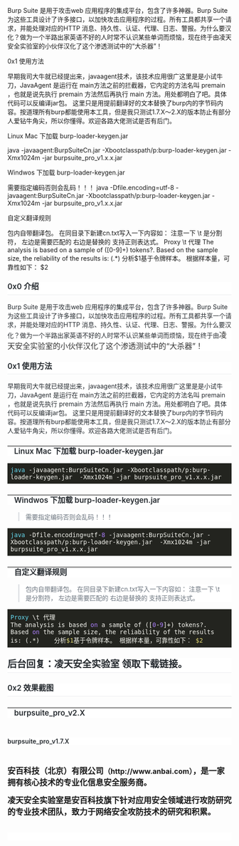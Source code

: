 Burp Suite 是用于攻击web 应用程序的集成平台，包含了许多神器。Burp Suite为这些工具设计了许多接口，以加快攻击应用程序的过程。所有工具都共享一个请求，并能处理对应的HTTP 消息、持久性、认证、代理、日志、警报。为什么要汉化？做为一个半路出家英语不好的人时常不认识某些单词而烦恼，现在终于由凌天安全实验室的小伙伴汉化了这个渗透测试中的“大杀器”！

0x1 使用方法

早期我司大牛就已经提出来，javaagent技术，该技术应用很广这里是是小试牛刀，JavaAgent 是运行在 main方法之前的拦截器，它内定的方法名叫 premain ，也就是说先执行 premain 方法然后再执行 main 方法。用处都明白了吧。具体代码可以反编译jar包。 这里只是用提前翻译好的文本替换了burp内的字节码内容。按道理所有burp都能使用本工具，但是我只测试1.7.X～2.X的版本防止有部分人爱钻牛角尖，所以你懂得。欢迎各路大佬测试是否有后门。

Linux Mac 下加载 burp-loader-keygen.jar

java -javaagent:BurpSuiteCn.jar -Xbootclasspath/p:burp-loader-keygen.jar  -Xmx1024m -jar burpsuite_pro_v1.x.x.jar

Windwos 下加载 burp-loader-keygen.jar

需要指定编码否则会乱码！！！
java -Dfile.encoding=utf-8 -javaagent:BurpSuiteCn.jar -Xbootclasspath/p:burp-loader-keygen.jar  -Xmx1024m -jar burpsuite_pro_v1.x.x.jar

自定义翻译规则

包内自带翻译包。 在同目录下新建cn.txt写入一下内容如： 注意一下 \t 是分割符， 左边是需要匹配的 右边是替换的 支持正则表达式。
Proxy \t 代理 
The analysis is based on a sample of ([0-9]+) tokens?. Based on the sample size, the reliability of the results is: (.*)    分析$1基于令牌样本。 根据样本量，可靠性如下： $2

<h2 style="word-wrap: break-word;margin-top: 24px;margin-bottom: 16px;padding-bottom: 0.3em;font-size: 1.5em;line-height: 1.25;box-sizing: border-box;font-weight: 600;border-bottom: 1px solid rgb(234, 236, 239);color: rgb(36, 41, 46);white-space: normal;background-color: rgb(255, 255, 255);"><span style="font-size: 17px;">0x0 介绍</span></h2><p style="word-wrap: break-word;margin-bottom: 16px;line-height: normal;box-sizing: border-box;color: rgb(36, 41, 46);text-align: left;white-space: normal;background-color: rgb(255, 255, 255);">Burp Suite 是用于攻击web 应用程序的集成平台，包含了许多神器。Burp Suite为这些工具设计了许多接口，以加快攻击应用程序的过程。所有工具都共享一个请求，并能处理对应的HTTP 消息、持久性、认证、代理、日志、警报。为什么要汉化？做为一个半路出家英语不好的人时常不认识某些单词而烦恼，现在终于由<span style="color: rgb(51, 51, 51);font-family: -apple-system-font, BlinkMacSystemFont, &quot;Helvetica Neue&quot;, &quot;PingFang SC&quot;, &quot;Hiragino Sans GB&quot;, &quot;Microsoft YaHei UI&quot;, &quot;Microsoft YaHei&quot;, Arial, sans-serif;font-size: 17px;text-align: justify;">凌天安全实验室的小伙伴汉化了这个渗透测试中的“大杀器”！</span></p><h2 style="word-wrap: break-word;margin-top: 24px;margin-bottom: 16px;padding-bottom: 0.3em;font-size: 1.5em;line-height: 1.25;box-sizing: border-box;font-weight: 600;border-bottom: 1px solid rgb(234, 236, 239);color: rgb(36, 41, 46);white-space: normal;background-color: rgb(255, 255, 255);"><span style="font-size: 17px;">0x1 使用方法</span></h2><p style="word-wrap: break-word;margin-bottom: 16px;line-height: normal;box-sizing: border-box;color: rgb(36, 41, 46);text-align: left;white-space: normal;background-color: rgb(255, 255, 255);">早期我司大牛就已经提出来，javaagent技术，该技术应用很广这里是是小试牛刀，JavaAgent 是运行在 main方法之前的拦截器，它内定的方法名叫 premain ，也就是说先执行 premain 方法然后再执行 main 方法。用处都明白了吧。具体代码可以反编译jar包。 这里只是用提前翻译好的文本替换了burp内的字节码内容。按道理所有burp都能使用本工具，但是我只测试1.7.X～2.X的版本防止有部分人爱钻牛角尖，所以你懂得。欢迎各路大佬测试是否有后门。</p><h3 style="word-wrap: break-word;margin-top: 24px;margin-bottom: 16px;font-size: 1.25em;line-height: 1.25;box-sizing: border-box;background: rgb(255, 255, 255);border-top: 3px solid rgb(153, 153, 153);font-weight: 600;color: rgb(36, 41, 46);white-space: normal;padding-left: 15px !important;"><span style="font-size: 17px;">Linux Mac 下加载 burp-loader-keygen.jar</span></h3><pre style="word-wrap: break-word;line-height: normal;box-sizing: border-box;color: rgb(36, 41, 46);font-size: 16px;text-align: left;background-color: rgb(255, 255, 255);"><code class="hljs nginx" style="word-wrap: break-word;line-height: normal;box-sizing: border-box;display: block;overflow-x: auto;padding: 0.5em;white-space: pre-wrap;background: rgb(35, 36, 31) !important;color: rgb(248, 248, 242) !important;"><span class="hljs-attribute" style="word-wrap: break-word;line-height: normal;box-sizing: border-box;color: rgb(102, 217, 239);">java</span> -javaagent:BurpSuiteCn.jar -Xbootclasspath/p:burp-loader-keygen.jar &nbsp;-Xmx1024m -jar burpsuite_pro_v1.x.x.jar</code></pre><h3 style="word-wrap: break-word;margin-top: 24px;margin-bottom: 16px;font-size: 1.25em;line-height: 1.25;box-sizing: border-box;background: rgb(255, 255, 255);border-top: 3px solid rgb(153, 153, 153);font-weight: 600;color: rgb(36, 41, 46);white-space: normal;padding-left: 15px !important;"><span style="font-size: 17px;">Windwos 下加载 burp-loader-keygen.jar</span></h3><blockquote style="word-wrap: break-word;line-height: normal;box-sizing: border-box;margin-bottom: 16px;padding-right: 1em;padding-left: 1em;color: rgb(106, 115, 125);border-left-width: 0.25em;border-left-color: rgb(223, 226, 229);text-align: left;white-space: normal;background-color: rgb(255, 255, 255);"><p style="word-wrap: break-word;line-height: normal;box-sizing: border-box;">需要指定编码否则会乱码！！！</p></blockquote><pre style="word-wrap: break-word;line-height: normal;box-sizing: border-box;color: rgb(36, 41, 46);font-size: 16px;text-align: left;background-color: rgb(255, 255, 255);"><code class="hljs nginx" style="word-wrap: break-word;line-height: normal;box-sizing: border-box;display: block;overflow-x: auto;padding: 0.5em;white-space: pre-wrap;background: rgb(35, 36, 31) !important;color: rgb(248, 248, 242) !important;"><span class="hljs-attribute" style="word-wrap: break-word;line-height: normal;box-sizing: border-box;color: rgb(102, 217, 239);">java</span> -Dfile.encoding=utf-<span class="hljs-number" style="word-wrap: break-word;line-height: normal;box-sizing: border-box;color: rgb(174, 129, 255);">8</span> -javaagent:BurpSuiteCn.jar -Xbootclasspath/p:burp-loader-keygen.jar &nbsp;-Xmx1024m -jar burpsuite_pro_v1.x.x.jar</code></pre><h3 style="word-wrap: break-word;margin-top: 24px;margin-bottom: 16px;font-size: 1.25em;line-height: 1.25;box-sizing: border-box;background: rgb(255, 255, 255);border-top: 3px solid rgb(153, 153, 153);font-weight: 600;color: rgb(36, 41, 46);white-space: normal;padding-left: 15px !important;"><span style="font-size: 17px;">自定义翻译规则</span></h3><blockquote style="word-wrap: break-word;line-height: normal;box-sizing: border-box;margin-bottom: 16px;padding-right: 1em;padding-left: 1em;color: rgb(106, 115, 125);border-left-width: 0.25em;border-left-color: rgb(223, 226, 229);text-align: left;white-space: normal;background-color: rgb(255, 255, 255);"><p style="word-wrap: break-word;line-height: normal;box-sizing: border-box;">包内自带翻译包。 在同目录下新建cn.txt写入一下内容如： 注意一下 \t 是分割符， 左边是需要匹配的 右边是替换的 支持正则表达式。</p></blockquote><pre style="word-wrap: break-word;line-height: normal;box-sizing: border-box;color: rgb(36, 41, 46);font-size: 16px;text-align: left;background-color: rgb(255, 255, 255);"><code class="hljs nginx" style="word-wrap: break-word;line-height: normal;box-sizing: border-box;display: block;overflow-x: auto;padding: 0.5em;white-space: pre-wrap;background: rgb(35, 36, 31) !important;color: rgb(248, 248, 242) !important;"><span class="hljs-attribute" style="word-wrap: break-word;line-height: normal;box-sizing: border-box;color: rgb(102, 217, 239);">Proxy</span> \t 代理 
The analysis is based <span class="hljs-literal" style="word-wrap: break-word;line-height: normal;box-sizing: border-box;color: rgb(174, 129, 255);">on</span> a sample of ([<span class="hljs-number" style="word-wrap: break-word;line-height: normal;box-sizing: border-box;color: rgb(174, 129, 255);">0</span>-<span class="hljs-number" style="word-wrap: break-word;line-height: normal;box-sizing: border-box;color: rgb(174, 129, 255);">9</span>]+) tokens?. Based <span class="hljs-literal" style="word-wrap: break-word;line-height: normal;box-sizing: border-box;color: rgb(174, 129, 255);">on</span> the sample size, the reliability of the results is: (.*) &nbsp; &nbsp;分析<span class="hljs-variable" style="word-wrap: break-word;line-height: normal;box-sizing: border-box;color: rgb(230, 219, 116);">$1</span>基于令牌样本。 根据样本量，可靠性如下： <span class="hljs-variable" style="word-wrap: break-word;line-height: normal;box-sizing: border-box;color: rgb(230, 219, 116);">$2</span></code></pre><h2 style="word-wrap: break-word;margin-top: 24px;margin-bottom: 16px;padding-bottom: 0.3em;font-size: 1.5em;line-height: 1.25;box-sizing: border-box;font-weight: 600;border-bottom: 1px solid rgb(234, 236, 239);color: rgb(36, 41, 46);white-space: normal;background-color: rgb(255, 255, 255);">后台回复：<span style="background-color: rgb(255, 255, 255);">凌天安全实验室 领取下载链接。</span></h2><h2 style="word-wrap: break-word;margin-top: 24px;margin-bottom: 16px;padding-bottom: 0.3em;font-size: 1.5em;line-height: 1.25;box-sizing: border-box;font-weight: 600;border-bottom: 1px solid rgb(234, 236, 239);color: rgb(36, 41, 46);white-space: normal;background-color: rgb(255, 255, 255);"><span style="font-size: 17px;">0x2 效果截图</span></h2><h3 style="word-wrap: break-word;margin-top: 24px;margin-bottom: 16px;font-size: 1.25em;line-height: 1.25;box-sizing: border-box;background: rgb(255, 255, 255);border-top: 3px solid rgb(153, 153, 153);font-weight: 600;color: rgb(36, 41, 46);white-space: normal;padding-left: 15px !important;"><span style="font-size: 17px;">burpsuite_pro_v2.X</span></h3><p style="text-align: center;"><img class="" data-copyright="0" data-ratio="0.559375" data-s="300,640" data-src="https://mmbiz.qpic.cn/mmbiz_jpg/fQ4PtepQmkricXeJyrgVgx0D9OxIibozdIiahC7dctJl5qoCspju3EsGO0rMH6ichb8iaztJ8qQBt2hpQm5Gib3wxhkQ/640?wx_fmt=jpeg" data-type="jpeg" data-w="1280" style=""  /></p><p style="text-align: center;"><img class="" data-copyright="0" data-ratio="0.559375" data-s="300,640" data-src="https://mmbiz.qpic.cn/mmbiz_jpg/fQ4PtepQmkricXeJyrgVgx0D9OxIibozdIibA84BejuuRQzpZiaTTy9BFybABkFhV27l2ZxzJtCuBbEWNZXbbaGcGw/640?wx_fmt=jpeg" data-type="jpeg" data-w="1280" style=""  /></p><p style="word-wrap: break-word;margin-bottom: 16px;line-height: normal;box-sizing: border-box;color: rgb(36, 41, 46);text-align: left;white-space: normal;background-color: rgb(255, 255, 255);"><span style="color: rgb(36, 41, 46);font-weight: 600;text-align: left;background-color: rgb(255, 255, 255);">burpsuite_pro_v1.7.X</span></p><p style="text-align: center;"><img class="" data-copyright="0" data-ratio="0.559375" data-s="300,640" data-src="https://mmbiz.qpic.cn/mmbiz_jpg/fQ4PtepQmkricXeJyrgVgx0D9OxIibozdI9JgeFBuMRDybSLib7Q0QgLY4posurEEf3Aol4diaJNFIh43oL8LjAviaQ/640?wx_fmt=jpeg" data-type="jpeg" data-w="1280" style=""  /></p><p style="text-align: center;"><img class="" data-copyright="0" data-ratio="0.559375" data-s="300,640" data-src="https://mmbiz.qpic.cn/mmbiz_jpg/fQ4PtepQmkricXeJyrgVgx0D9OxIibozdInHTjYqxoEer1IhuWQZj2XUtjaRmiaU8l1rdzkicshtP9lPg0hps7j6Sw/640?wx_fmt=jpeg" data-type="jpeg" data-w="1280" style=""  /></p><p><span style="font-size: 18px;"><strong style="font-size: 18px;white-space: normal;">安百科技（北京）有限公司<strong style="font-size: 16px;">（http://www.anbai.com）</strong>，是一家拥有核心技术的专业化信息安全服务商。&nbsp;</strong></span></p><p><span style="font-size: 18px;"><strong>凌天安全实验室是安百科技旗下针对应用安全领域进行攻防研究的专业技术团队，致力于网络安全攻防技术的研究和积累。<br  /><br  /></strong></span></p><p style="word-wrap: break-word;margin-bottom: 16px;line-height: normal;box-sizing: border-box;color: rgb(36, 41, 46);text-align: left;white-space: normal;background-color: rgb(255, 255, 255);"><br  /></p>
